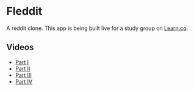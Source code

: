 # Fleddit

A reddit clone. This app is being built live for a study group on [Learn.co](learn.co).

## Videos

* [Part I](https://instruction.learn.co/student/video_lectures#/345)
* [Part II](https://instruction.learn.co/student/video_lectures#/346)
* [Part III](https://instruction.learn.co/student/video_lectures#/352)
* [Part IV](https://instruction.learn.co/student/video_lectures#/362)
